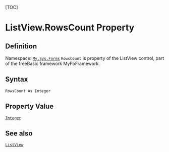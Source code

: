 [TOC]
# ListView.RowsCount Property

## Definition
Namespace: [`My.Sys.Forms`](My.Sys.Forms.md)
`RowsCount` is property of the ListView control, part of the freeBasic framework MyFbFramework.
## Syntax
```freeBasic
RowsCount As Integer
```
## Property Value
[`Integer`]("https://www.freebasic.net/wiki/KeyPgInteger")
## See also
[`ListView`](ListView.md)
